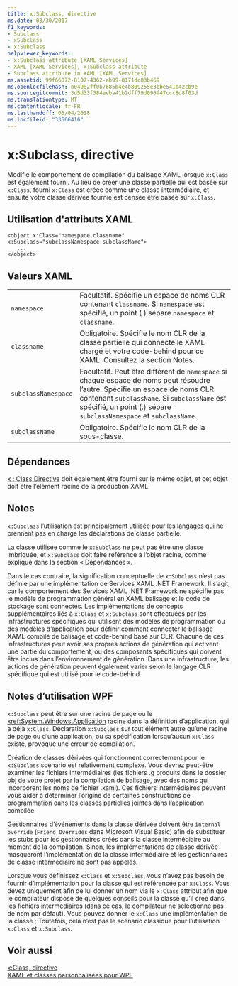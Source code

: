 ```yaml
---
title: x:Subclass, directive
ms.date: 03/30/2017
f1_keywords:
- Subclass
- xSubclass
- x:Subclass
helpviewer_keywords:
- x:Subclass attribute [XAML Services]
- XAML [XAML Services], x:Subclass attribute
- Subclass attribute in XAML [XAML Services]
ms.assetid: 99f66072-8107-4362-ab99-8171dc83b469
ms.openlocfilehash: b04982ff0b7685b4e4b809255e3bbe541b42cb9e
ms.sourcegitcommit: 3d5d33f384eeba41b2dff79d096f47ccc8d8f03d
ms.translationtype: MT
ms.contentlocale: fr-FR
ms.lasthandoff: 05/04/2018
ms.locfileid: "33566416"
---
```

# <a name="xsubclass-directive"></a>x:Subclass, directive
Modifie le comportement de compilation du balisage XAML lorsque `x:Class` est également fourni. Au lieu de créer une classe partielle qui est basée sur `x:Class`, fourni `x:Class` est créée comme une classe intermédiaire, et ensuite votre classe dérivée fournie est censée être basée sur `x:Class`.  
  
## <a name="xaml-attribute-usage"></a>Utilisation d'attributs XAML  
  
```  
<object x:Class="namespace.classname" x:Subclass="subclassNamespace.subclassName">  
   ...  
</object>  
```  
  
## <a name="xaml-values"></a>Valeurs XAML  
  
|||  
|-|-|  
|`namespace`|Facultatif. Spécifie un espace de noms CLR contenant `classname`. Si `namespace` est spécifié, un point (.) sépare `namespace` et `classname`.|  
|`classname`|Obligatoire. Spécifie le nom CLR de la classe partielle qui connecte le XAML chargé et votre code-behind pour ce XAML. Consultez la section Notes.|  
|`subclassNamespace`|Facultatif. Peut être différent de `namespace` si chaque espace de noms peut résoudre l’autre. Spécifie un espace de noms CLR contenant `subclassName`. Si `subclassName` est spécifié, un point (.) sépare `subclassNamespace` et `subclassName`.|  
|`subclassName`|Obligatoire. Spécifie le nom CLR de la sous-classe.|  
  
## <a name="dependencies"></a>Dépendances  
 [x : Class Directive](../../../docs/framework/xaml-services/x-class-directive.md) doit également être fourni sur le même objet, et cet objet doit être l’élément racine de la production XAML.  
  
## <a name="remarks"></a>Notes  
 `x:Subclass` l’utilisation est principalement utilisée pour les langages qui ne prennent pas en charge les déclarations de classe partielle.  
  
 La classe utilisée comme le `x:Subclass` ne peut pas être une classe imbriquée, et `x:Subclass` doit faire référence à l’objet racine, comme expliqué dans la section « Dépendances ».  
  
 Dans le cas contraire, la signification conceptuelle de `x:Subclass` n’est pas définie par une implémentation de Services XAML .NET Framework. Il s’agit, car le comportement des Services XAML .NET Framework ne spécifie pas le modèle de programmation général en XAML balisage et le code de stockage sont connectés. Les implémentations de concepts supplémentaires liés à `x:Class` et `x:Subclass` sont effectuées par les infrastructures spécifiques qui utilisent des modèles de programmation ou des modèles d’application pour définir comment connecter le balisage XAML compilé de balisage et code-behind basé sur CLR. Chacune de ces infrastructures peut avoir ses propres actions de génération qui activent une partie du comportement, ou des composants spécifiques qui doivent être inclus dans l’environnement de génération. Dans une infrastructure, les actions de génération peuvent également varier selon le langage CLR spécifique qui est utilisé pour le code-behind.  
  
## <a name="wpf-usage-notes"></a>Notes d’utilisation WPF  
 `x:Subclass` peut être sur une racine de page ou le <xref:System.Windows.Application> racine dans la définition d’application, qui a déjà `x:Class`. Déclaration `x:Subclass` sur tout élément autre qu’une racine de page ou d’une application, ou sa spécification lorsqu’aucun `x:Class` existe, provoque une erreur de compilation.  
  
 Création de classes dérivées qui fonctionnent correctement pour le `x:Subclass` scénario est relativement complexe. Vous devrez peut-être examiner les fichiers intermédiaires (les fichiers .g produits dans le dossier obj de votre projet par la compilation de balisage, avec des noms qui incorporent les noms de fichier .xaml). Ces fichiers intermédiaires peuvent vous aider à déterminer l’origine de certaines constructions de programmation dans les classes partielles jointes dans l’application compilée.  
  
 Gestionnaires d’événements dans la classe dérivée doivent être `internal override` (`Friend Overrides` dans Microsoft Visual Basic) afin de substituer les stubs pour les gestionnaires créés dans la classe intermédiaire au moment de la compilation. Sinon, les implémentations de classe dérivée masqueront l’implémentation de la classe intermédiaire et les gestionnaires de classe intermédiaire ne sont pas appelés.  
  
 Lorsque vous définissez `x:Class` et `x:Subclass`, vous n’avez pas besoin de fournir d’implémentation pour la classe qui est référencée par `x:Class`. Vous devez uniquement afin de lui donner un nom via le `x:Class` attribut afin que le compilateur dispose de quelques conseils pour la classe qu’il crée dans les fichiers intermédiaires (dans ce cas, le compilateur ne sélectionne pas de nom par défaut). Vous pouvez donner le `x:Class` une implémentation de la classe ; Toutefois, cela n’est pas le scénario classique pour l’utilisation `x:Class` et `x:Subclass`.  
  
## <a name="see-also"></a>Voir aussi  
 [x:Class, directive](../../../docs/framework/xaml-services/x-class-directive.md)  
 [XAML et classes personnalisées pour WPF](../../../docs/framework/wpf/advanced/xaml-and-custom-classes-for-wpf.md)
